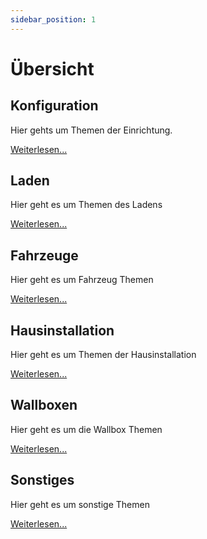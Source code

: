 ```yaml
---
sidebar_position: 1
---
```


# Übersicht

## Konfiguration

Hier gehts um Themen der Einrichtung.

[Weiterlesen...](setup)

## Laden

Hier geht es um Themen des Ladens

[Weiterlesen...](charging)

## Fahrzeuge

Hier geht es um Fahrzeug Themen

[Weiterlesen...](vehicles)

## Hausinstallation

Hier geht es um Themen der Hausinstallation

[Weiterlesen...](meters)

## Wallboxen

Hier geht es um die Wallbox Themen

[Weiterlesen...](wallbox)

## Sonstiges

Hier geht es um sonstige Themen

[Weiterlesen...](faq)

